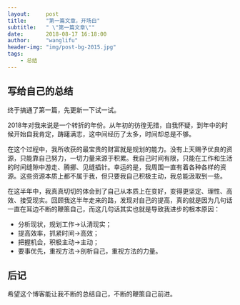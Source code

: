 ```yaml
---
layout:     post
title:      "第一篇文章，开场白"
subtitle:   " \"第一篇文章\""
date:       2018-08-17 16:18:00
author:     "wanglifu"
header-img: "img/post-bg-2015.jpg"
tags:
    - 总结
---
```


> 


## 写给自己的总结

终于搞通了第一篇，先更新一下试一试。

2018年对我来说是一个转折的年份。从年初的彷徨无措，自我怀疑，到年中的时候开始自我肯定，踌躇满志，这中间经历了太多，时间却总是不够。

在这个过程中，我所收获的最宝贵的财富就是规划的能力。没有上天赐予优良的资源，只能靠自己努力，一切力量来源于积累。我自己时间有限，只能在工作和生活的时间缝隙中游走、腾挪、见缝插针。幸运的是，我周围一直有着各种各样的资源。这些资源本质上都不属于我，但只要我自己积极主动，我总能汲取到一些。

在这半年中，我真真切切的体会到了自己从本质上在变好，变得更坚定、理性、高效、接受现实。回顾我这半年走来的路，发现对自己的提高，真的就是因为几句话一直在耳边不断的鞭策自己，而这几句话其实也就是导致我进步的根本原因：

* 分析现状，规划工作->认清现实；
* 提高效率，抓紧时间->高效；
* 把握机会，积极主动->主动；
* 要事优先，重视方法->剖析自己，重视方法的力量。




## 后记

希望这个博客能让我不断的总结自己，不断的鞭策自己前进。
